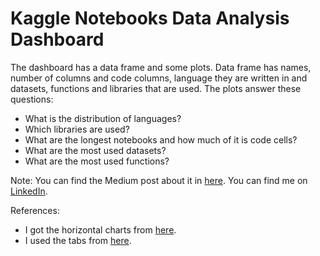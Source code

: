 # Kaggle Notebooks Data Analysis Dashboard
The dashboard has a data frame and some plots. Data frame has names, number of columns and code columns, language they are written in and datasets, functions and libraries that are used. The plots answer these questions:
- What is the distribution of languages?
- Which libraries are used?
- What are the longest notebooks and how much of it is code cells?
- What are the most used datasets?
- What are the most used functions?  

Note: You can find the Medium post about it in [here](https://medium.com/@oyku99tasci/lets-get-meta-kaggle-notebooks-data-analysis-dashboard-4ca85edbec0a). You can find me on [LinkedIn](https://www.linkedin.com/in/%C3%B6yk%C3%BC-ta%C5%9F%C3%A7%C4%B1-8875371a3/).  

References:
- I got the horizontal charts from [here](https://dkane.net/2020/better-horizontal-bar-charts-with-plotly/).
- I used the tabs from [here](https://www.w3schools.com/howto/howto_js_tabs.asp).
